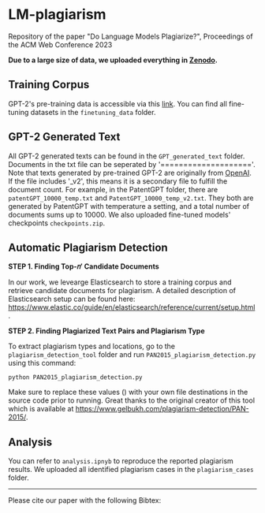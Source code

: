 # LM-plagiarism

Repository of the paper "Do Language Models Plagiarize?", Proceedings of the ACM Web Conference 2023

**Due to a large size of data, we uploaded everything in [Zenodo]().**

## Training Corpus
GPT-2's pre-training data is accessible via this [link](https://skylion007.github.io/OpenWebTextCorpus/). You can find all fine-tuning datasets in the ``finetuning_data`` folder.

## GPT-2 Generated Text
All GPT-2 generated texts can be found in the ``GPT_generated_text`` folder. Documents in the txt file can be seperated by '===================='. Note that texts generated by pre-trained GPT-2 are originally from [OpenAI](https://github.com/openai/gpt-2-output-dataset). If the file includes '_v2', this means it is a secondary file to fulfill the document count. For example, in the PatentGPT folder, there are ``patentGPT_10000_temp.txt`` and ``PatentGPT_10000_temp_v2.txt``. They both are generated by PatentGPT with temperature a setting, and a total number of documents sums up to 10000.  We also uploaded fine-tuned models' checkpoints ``checkpoints.zip``.

## Automatic Plagiarism Detection
**STEP 1. Finding Top-𝑛′ Candidate Documents**

In our work, we levearge Elasticsearch to store a training corpus and retrieve candidate documents for plagiarism. A detailed description of Elasticsearch setup can be found here: <https://www.elastic.co/guide/en/elasticsearch/reference/current/setup.html>.

**STEP 2. Finding Plagiarized Text Pairs and Plagiarism Type**

To extract plagiarism types and locations, go to the ``plagiarism_detection_tool`` folder and run ``PAN2015_plagiarism_detection.py`` using this command:
```
python PAN2015_plagiarism_detection.py
```
Make sure to replace these values () with your own file destinations in the source code prior to running. Great thanks to the original creator of this tool which is available at <https://www.gelbukh.com/plagiarism-detection/PAN-2015/>.

## Analysis
You can refer to ``analysis.ipnyb`` to reproduce the reported plagiarism results. We uploaded all identified plagiarism cases in the ``plagiarism_cases`` folder.

---
Please cite our paper with the following Bibtex:
```

```
